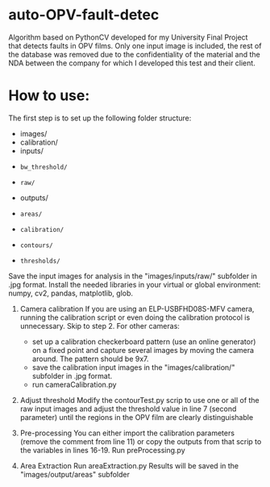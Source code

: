 # auto-OPV-fault-detec
Algorithm based on PythonCV developed for my University Final Project that detects faults in OPV films.
Only one input image is included, the rest of the database was removed due to the confidentiality of the material and the NDA between the company for which I developed this test and their client.


# How to use:
The first step is to set up the following folder structure:
- images/
-   calibration/
-   inputs/
-     bw_threshold/
-     raw/
-   outputs/
-     areas/
-     calibration/
-     contours/
-     thresholds/
  
Save the input images for analysis in the "images/inputs/raw/" subfolder in .jpg format.
Install the needed libraries in your virtual or global environment: numpy, cv2, pandas, matplotlib, glob.

1) Camera calibration
  If you are using an ELP-USBFHD08S-MFV camera, running the calibration script or even doing the calibration protocol is unnecessary. Skip to step 2.
  For other cameras:
    - set up a calibration checkerboard pattern (use an online generator) on a fixed point and capture several images by moving the camera around. The pattern should be 9x7.
    - save the calibration input images in the "images/calibration/" subfolder in .jpg format.
    - run cameraCalibration.py

2) Adjust threshold
   Modify the contourTest.py scrip to use one or all of the raw input images and adjust the threshold value in line 7 (second parameter) until the regions in the OPV film are clearly distinguishable

3) Pre-processing
   You can either import the calibration parameters (remove the comment from line 11) or copy the outputs from that scrip to the variables in lines 16-19.
   Run preProcessing.py

4) Area Extraction
   Run areaExtraction.py
   Results will be saved in the "images/output/areas" subfolder
   
